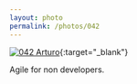 ```yaml
---
layout: photo
permalink: /photos/042
---
```


[![042 Arturo](https://c1.staticflickr.com/1/307/20312010486_5191fd4ff3_c.jpg)](https://www.flickr.com/photos/131440297@N08/20312010486/){:target="_blank"}

Agile for non developers.
